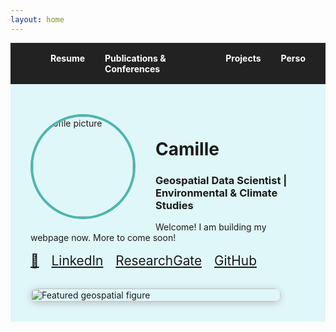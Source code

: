 ```yaml
---
layout: home
---
```


<!-- Navigation Tabs -->
<nav style="display: flex; justify-content: flex-end; background: #222; padding: 1rem 2rem;">
  <a href="#resume" style="color: #fff; text-decoration: none; margin-left: 2rem; font-weight: bold;">Resume</a>
  <a href="#publications" style="color: #fff; text-decoration: none; margin-left: 2rem; font-weight: bold;">Publications & Conferences</a>
  <a href="#projects" style="color: #fff; text-decoration: none; margin-left: 2rem; font-weight: bold;">Projects</a>
  <a href="#perso" style="color: #fff; text-decoration: none; margin-left: 2rem; font-weight: bold;">Perso</a>
</nav>

<!-- Hero Section -->
<div style="display: flex; flex-wrap: wrap; align-items: center; justify-content: space-between; padding: 3rem 2rem 2rem 2rem; background: #e0f7fa;">
  <div style="max-width: 500px;">
    <img src="/assets/profile.jpg" alt="Profile picture" style="width: 160px; height: 160px; border-radius: 50%; object-fit: cover; border: 4px solid #4db6ac; margin-right: 2rem; margin-bottom: 1rem; float: left;" />
    <h1>Camille </h1>
    <h3>Geospatial Data Scientist | Environmental & Climate Studies</h3>
    <p>
      Welcome! I am building my webpage now. More to come soon!
    </p>
    <div style="margin-top: 1rem;">
      <a href="mailto:your.email@example.com" title="Email" style="margin-right: 1rem; font-size: 1.3rem;">📧</a>
      <a href="https://www.linkedin.com/in/yourprofile" target="_blank" title="LinkedIn" style="margin-right: 1rem; font-size: 1.3rem;">LinkedIn</a>
      <a href="https://www.researchgate.net/profile/yourprofile" target="_blank" title="ResearchGate" style="margin-right: 1rem; font-size: 1.3rem;">ResearchGate</a>
      <a href="https://github.com/Camille28066" target="_blank" title="GitHub" style="margin-right: 1rem; font-size: 1.3rem;">GitHub</a>
    </div>
  </div>
  <img src="/assets/featured.jpg" alt="Featured geospatial figure" style="max-width: 400px; width: 100%; border-radius: 12px; box-shadow: 0 2px 12px #bbb; margin-top: 2rem;" />
</div>

<!-- Add your sections for Resume, Publications, Projects, Perso here -->
